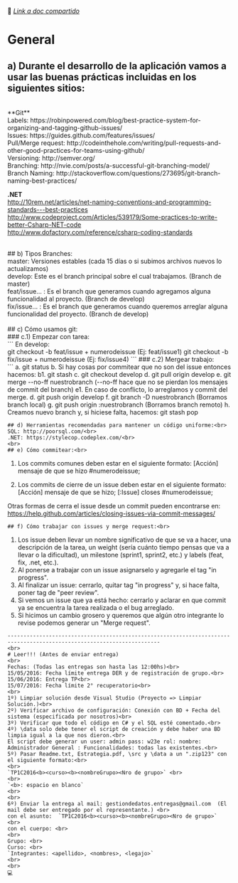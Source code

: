 :file_folder: *[Link a doc compartido](https://docs.google.com/document/d/16V_OOEla8nEn8hH2GuC_dxklCVNUUzVLNqQCLVRWIbY/edit?ts=571a5f6d)*
# General
## a) Durante el desarrollo de la aplicación vamos a usar las buenas prácticas incluidas en los siguientes sitios:
<br>
**Git** <br>
Labels: https://robinpowered.com/blog/best-practice-system-for-organizing-and-tagging-github-issues/ <br>
Issues: https://guides.github.com/features/issues/ <br>
Pull/Merge request: http://codeinthehole.com/writing/pull-requests-and-other-good-practices-for-teams-using-github/ <br>
Versioning: http://semver.org/ <br>
Branching: http://nvie.com/posts/a-successful-git-branching-model/ <br>
Branch Naming: http://stackoverflow.com/questions/273695/git-branch-naming-best-practices/ <br>

**.NET** <br>
http://10rem.net/articles/net-naming-conventions-and-programming-standards---best-practices <br>
http://www.codeproject.com/Articles/539179/Some-practices-to-write-better-Csharp-NET-code <br>
http://www.dofactory.com/reference/csharp-coding-standards <br>

<br>
## b) Tipos Branches:<br>
master: Versiones estables (cada 15 días o si subimos archivos nuevos lo actualizamos)<br>
develop: Este es el branch principal sobre el cual trabajamos. (Branch de master)<br>
feat/issue... : Es el branch que generamos cuando agregamos alguna funcionalidad al proyecto. (Branch de develop)<br>
fix/issue... : Es el branch que generamos cuando queremos arreglar alguna funcionalidad del proyecto. (Branch de develop)<br>
<br>
## c) Cómo usamos git:<br>
### c.1) Empezar con tarea:<br>
```
En develop: <br>
    git checkout -b feat/issue + numerodeissue (Ej: feat/issue1)
    git checkout -b fix/issue + numerodeissue (Ej: fix/issue4)
```
### c.2) Mergear trabajo:<br>
```
    a. git status
    b. Si hay cosas por commitear que no son del issue entonces hacemos:
        b1. git stash
    c. git checkout develop
    d. git pull origin develop
    e. git merge --no-ff nuestrobranch (--no-ff hace que no se pierdan los mensajes de commit del branch)
        e1. En caso de conflicto, lo arreglamos y commit del merge.
    d. git push origin develop
    f. git branch -D nuestrobranch (Borramos branch local)
    g. git push origin :nuestrobranch (Borramos branch remoto)
    h. Creamos nuevo branch y, si hiciese falta, hacemos: git stash pop

```
## d) Herramientas recomendadas para mantener un código uniforme:<br>
SQL: http://poorsql.com/<br>
.NET: https://stylecop.codeplex.com/<br>
<br>
## e) Cómo commitear:<br>
```
1. Los commits comunes deben estar en el siguiente formato:
[Acción] mensaje de que se hizo #numerodeissue;

2. Los commits de cierre de un issue deben estar en el siguiente formato:
[Acción] mensaje de que se hizo; [:Issue] closes #numerodeissue;

Otras formas de cerra el issue desde un commit pueden encontrarse en:
https://help.github.com/articles/closing-issues-via-commit-messages/

```
## f) Cómo trabajar con issues y merge request:<br>
```
1. Los issue deben llevar un nombre significativo de que se va a hacer, una descripción de la tarea,
un weight (sería cuánto tiempo pensas que va a llevar o la dificultad),
un milestone (sprint1, sprint2, etc.) y labels (feat, fix, .net, etc.).
2. Al ponerse a trabajar con un issue asignarselo y agregarle el tag "in progress".
3. Al finalizar un issue: cerrarlo, quitar tag "in progress" y, si hace falta, poner tag de "peer review".
4. Si vemos un issue que ya está hecho: cerrarlo y aclarar en que commit ya se encuentra la tarea realizada o el bug arreglado.
5. Si hicimos un cambio grosero y queremos que algún otro integrante lo revise podemos generar un "Merge request".
```
----------------------------------------------------------------------------------------------------------------------
<br>
# Leer!!! (Antes de enviar entrega)
<br>
Fechas: (Todas las entregas son hasta las 12:00hs)<br>
15/05/2016: Fecha límite entrega DER y de registración de grupo.<br>
15/06/2016: Entrega TP<br>
15/07/2016: Fecha límite 2° recuperatorio<br>
<br>
1º) Limpiar solución desde Visual Studio (Proyecto => Limpiar Solución.)<br>
2º) Verificar archivo de configuración: Conexión con BD + Fecha del sistema (especificada por nosotros)<br>
3º) Verificar que todo el código en C# y el SQL esté comentado.<br>
4º) \data solo debe tener el script de creación y debe haber una BD limpia igual a la que nos dieron.<br>
El script debe generar un user: admin pass: w23e rol: nombre: Administrador General : Funcionalidades: todas las existentes.<br>
5º) Pasar Readme.txt, Estrategia.pdf, \src y \data a un ".zip123" con el siguiente formato:<br>
<br>
`TP1C2016<b><curso><b><nombreGrupo><Nro de grupo>` <br>
<br>
`<b>: espacio en blanco`
<br>
<br>
6º) Enviar la entrega al mail: gestiondedatos.entregas@gmail.com  (El mail debe ser entregado por el representante.) <br>
con el asunto:  `TP1C2016<b><curso><b><nombreGrupo><Nro de grupo>`
<br>
con el cuerpo: <br>
<br>
Grupo: <br>
Curso: <br>
`Integrantes: <apellido>, <nombres>, <legajo>`
<br>
<br>
💻